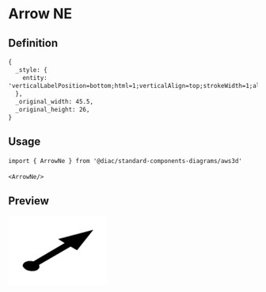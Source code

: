 # Arrow NE

## Definition

```
{
  _style: { 
    entity: 'verticalLabelPosition=bottom;html=1;verticalAlign=top;strokeWidth=1;align=center;outlineConnect=0;dashed=0;outlineConnect=0;shape=mxgraph.aws3d.arrowNE;fillColor=#000000;aspect=fixed;',
  },
  _original_width: 45.5,
  _original_height: 26,
}
```

## Usage

```
import { ArrowNe } from '@diac/standard-components-diagrams/aws3d'

<ArrowNe/>
```

## Preview

<img src="./arrow-ne.png" width="200"/>
